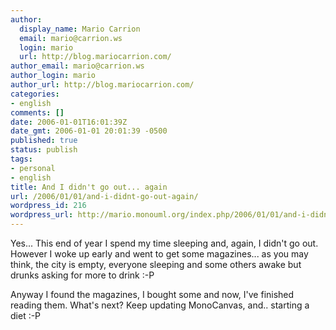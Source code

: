 ```yaml
---
author:
  display_name: Mario Carrion
  email: mario@carrion.ws
  login: mario
  url: http://blog.mariocarrion.com/
author_email: mario@carrion.ws
author_login: mario
author_url: http://blog.mariocarrion.com/
categories:
- english
comments: []
date: 2006-01-01T16:01:39Z
date_gmt: 2006-01-01 20:01:39 -0500
published: true
status: publish
tags:
- personal
- english
title: And I didn't go out... again
url: /2006/01/01/and-i-didnt-go-out-again/
wordpress_id: 216
wordpress_url: http://mario.monouml.org/index.php/2006/01/01/and-i-didnt-go-out-again/
---
```


<p>Yes... This end of year I spend my time sleeping and, again, I didn't go out. However I woke up early and went to get some magazines... as you may think, the city is empty, everyone sleeping and some others awake but drunks asking for more to drink :-P</p>
<p>Anyway I found the magazines, I bought some and now, I've finished reading them. What's next? Keep updating MonoCanvas, and.. starting a diet :-P</p>

